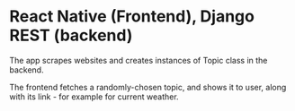 # React Native (Frontend), Django REST (backend)

The app scrapes websites and creates instances of Topic class in the backend.

The frontend fetches a randomly-chosen topic, and shows it to user, along with its link - for example for current weather.

